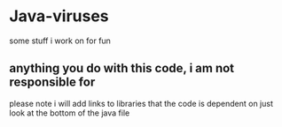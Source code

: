 # Java-viruses
some stuff i work on for fun
## anything you do with this code, i am not responsible for

please note i will add links to libraries that the code is dependent on just look at the bottom of the java file
